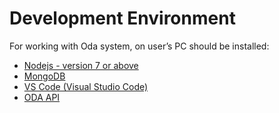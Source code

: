 # **Development Environment**

For working with Oda system, on user’s PC should be installed:

* [Nodejs - version 7 or above](/chapter1/32.md)
* [MongoDB](/chapter1/install-mongodb.md)
* [VS Code \(Visual Studio Code\)](/chapter1/install-visual-studio-code-vscode.md)
* [ODA API](/chapter1/install-oda-api.md)




